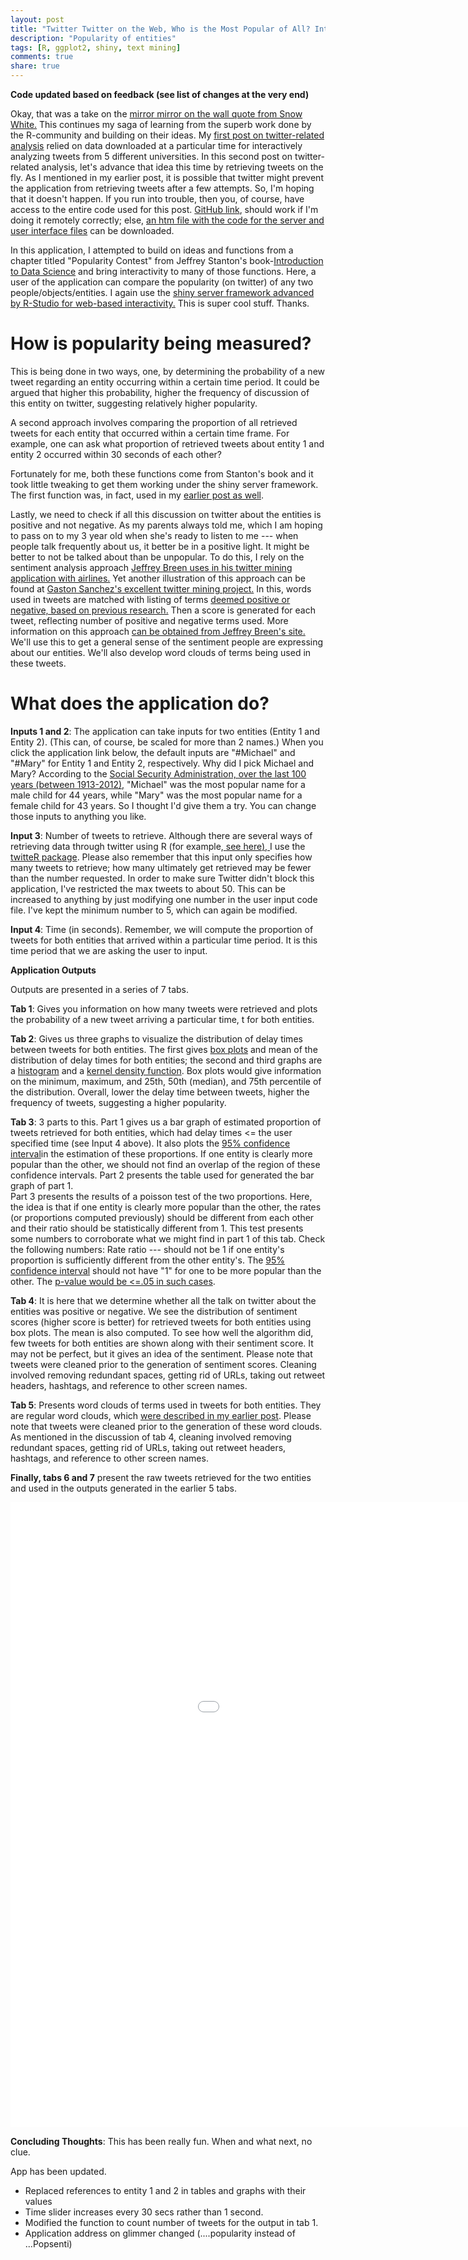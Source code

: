 ```yaml
---
layout: post
title: "Twitter Twitter on the Web, Who is the Most Popular of All? Interactively Determining Popularity of Two Entitites on Twitter"
description: "Popularity of entities"
tags: [R, ggplot2, shiny, text mining]
comments: true
share: true
---
```

**Code updated based on feedback (see list of changes at the very end)**

Okay, that was a take on the [mirror mirror on the wall quote from Snow White.](https://en.wikipedia.org/wiki/Snow_White) This continues my saga of learning from the superb work done by the R-community and building on their ideas. My [first post on twitter-related analysis](patilv.github.com/Twitter-Twitter-on-the-Web-Who-is-the-Most-Popular-of-All-Interactively-Determining-Popularity-of-Two-Entitites-on-Twitter/) relied on data downloaded at a particular time for interactively analyzing tweets from 5 different universities. In this second post on twitter-related analysis, let's advance that idea this time by retrieving tweets on the fly. As I mentioned in my earlier post, it is possible that twitter might prevent the application from retrieving tweets after a few attempts. So, I'm hoping that it doesn't happen. If you run into trouble, then you, of course, have access to the entire code used for this post. [GitHub link](https://github.com/patilv/Popsenti), should work if I'm doing it remotely correctly; else, [an htm file with the code for the server and user interface files](https://www.dropbox.com/s/9hg8a29p9g1o227/Popularitysentiment.htm) can be downloaded.

In this application, I attempted to build on ideas and functions from a chapter titled "Popularity Contest" from Jeffrey Stanton's book-[Introduction to Data Science](http://jsresearch.net/wiki/projects/teachdatascience) and bring interactivity to many of those functions. Here, a user of the application can compare the popularity (on twitter) of any two people/objects/entities. I again use the [shiny server framework advanced by R-Studio for web-based interactivity.](http://www.rstudio.com/shiny/) This is super cool stuff. Thanks.

# How is popularity being measured?

This is being done in two ways, one, by determining the probability of a new tweet regarding an entity occurring within a certain time period. It could be argued that higher this probability, higher the frequency of discussion of this entity on twitter, suggesting relatively higher popularity.

A second approach involves comparing the proportion of all retrieved tweets for each entity that occurred within a certain time frame. For example, one can ask what proportion of retrieved tweets about entity 1 and entity 2 occurred within 30 seconds of each other?

Fortunately for me, both these functions come from Stanton's book and it took little tweaking to get them working under the shiny server framework. The first function was, in fact, used in my [earlier post as well](patilv.github.com/Twitter-Twitter-on-the-Web-Who-is-the-Most-Popular-of-All-Interactively-Determining-Popularity-of-Two-Entitites-on-Twitter/).  

Lastly, we need to check if all this discussion on twitter about the entities is positive and not negative. As my parents always told me, which I am hoping to pass on to my 3 year old when she's ready to listen to me --- when people talk frequently about us, it better be in a
positive light. It might be better to not be talked about than be unpopular. To do this, I rely on the sentiment analysis approach [Jeffrey Breen uses in his twitter mining application with airlines.](http://jeffreybreen.wordpress.com/2011/07/04/twitter-text-mining-r-slides/) Yet another illustration of this approach can be found at [Gaston Sanchez's excellent twitter mining project.](https://sites.google.com/site/miningtwitter/questions/sentiment) In this, words used in tweets are matched with listing of terms [deemed positive or negative, based on previous research.](http://www.cs.uic.edu/~liub/FBS/sentiment-analysis.html) Then a score is generated for each tweet, reflecting number of positive and negative terms used. More information on this approach [can be obtained from Jeffrey Breen's site.](https://github.com/jeffreybreen/twitter-sentiment-analysis-tutorial-201107/tree/master/data/opinion-lexicon-English) We'll use this to get a general sense of the sentiment people are expressing about our entities. We'll also develop word clouds of terms being used in these tweets. 

# What does the application do?

**Inputs 1 and 2**: The application can take inputs for two entities (Entity 1 and Entity 2). (This can, of course, be scaled for more than 2 names.) When you click the application link below,  the default inputs are "#Michael" and "#Mary" for Entity 1 and Entity 2, respectively. Why did I pick Michael and Mary? According to the [Social Security Administration, over the last 100 years (between 1913-2012),](http://www.socialsecurity.gov/OACT/babynames/top5names.html) "Michael" was the most popular name for a male child for 44 years, while "Mary" was the most popular name for a female child for 43 years. So I thought I'd give them a try. You can change those inputs to anything you like.

 
**Input 3**: Number of tweets to retrieve. Although there are several ways of retrieving data through twitter using R (for example,[ ](https://sites.google.com/site/miningtwitter/basics/getting-data)[see here](https://sites.google.com/site/miningtwitter/basics/getting-data)[), ](https://sites.google.com/site/miningtwitter/basics/getting-data) I use the [twitteR package](http://cran.r-project.org/web/packages/twitteR/vignettes/twitteR.pdf). Please also remember that this input only specifies how many tweets to retrieve; how many ultimately get retrieved may be fewer than the number requested. In order to make sure Twitter didn't block this application, I've restricted the max tweets to about 50. This can be increased to anything by just modifying one number in the user input code file. I've kept the minimum number to 5, which can again be modified. 
 
**Input 4**: Time (in seconds). Remember, we will compute the proportion of tweets for both entities that arrived within a particular time period. It is this time period that we are asking the user to input.  

**Application Outputs**
 
Outputs are presented in a series of  7 tabs.
 
**Tab 1**: Gives you information on how many tweets were retrieved and plots the probability of a new tweet arriving a particular time, t for both entities. 
 
**Tab 2**: Gives us three graphs to visualize the distribution of delay times between tweets for both entities.   The first gives [box plots](http://en.wikipedia.org/wiki/Box_plot) and mean of the
distribution of delay times for both entities; the second and third graphs are a [histogram](http://en.wikipedia.org/wiki/Histogram) and a [kernel density function](http://en.wikipedia.org/wiki/Kernel_density_estimation). Box plots would  give information on the minimum, maximum, and 25th, 50th (median), and 75th percentile of the distribution. Overall, lower the delay time between tweets, higher the frequency of tweets, suggesting a higher popularity.

 
**Tab 3**: 3 parts to this.
Part 1 gives us a bar graph of estimated proportion of tweets retrieved for both entities, which had delay times <= the user specified time (see Input 4 above). It also plots the [95% confidence interval](http://en.wikipedia.org/wiki/Confidence_interval)in the estimation of these proportions. If one entity is clearly more popular than the other, we should not find an overlap of the region of these confidence intervals.
Part 2 presents the table used for generated the bar graph of part 1.  
Part 3 presents the results of a poisson test of the two proportions. Here, the idea is that if one entity is clearly more popular than the other, the rates (or proportions computed previously) should be different from each other and their ratio should be statistically different from 1. This test presents some numbers to corroborate what we might find in part 1 of this tab. Check the following numbers: Rate ratio --- should not be 1 if one entity's proportion is sufficiently different from the other entity's. The [95% confidence interval](http://en.wikipedia.org/wiki/Confidence_interval) should not have "1" for one to be more popular than the other. The [p-value would be <=.05 in such cases](http://en.wikipedia.org/wiki/P-value). 
 
**Tab 4**: It is here that we determine whether all the talk on twitter about the entities was positive or negative. We see the distribution of sentiment scores (higher score is better) for retrieved tweets for both entities using box plots. The mean is also computed. To see how well the
algorithm did, few tweets for both entities are shown along with their sentiment score. It may not be perfect, but it gives an idea of the sentiment. Please note that tweets were cleaned prior to the generation of sentiment scores. Cleaning involved removing redundant spaces, getting rid of URLs, taking out retweet headers, hashtags, and reference to other screen names.
 
**Tab 5**: Presents word clouds of terms used in tweets for both entities. They are regular word clouds, which [were described in my earlier post](patilv.github.com/Twitter-Twitter-on-the-Web-Who-is-the-Most-Popular-of-All-Interactively-Determining-Popularity-of-Two-Entitites-on-Twitter/).
Please note that tweets were cleaned prior to the generation of these word clouds. As mentioned in the discussion of tab 4, cleaning involved removing redundant spaces, getting rid of URLs, taking out retweet headers, hashtags, and reference to other screen names. 

 
**Finally, tabs 6 and 7** present the raw tweets retrieved for the two entities and used in the outputs generated in the earlier 5 tabs. 

<iframe width="1200" height="1000" src="//glimmer.rstudio.com/vivekpatil/popularity" frameborder="0"> </iframe>

**Concluding Thoughts**: This has been really fun. When and what next, no clue.

App has been updated. 

* Replaced references to entity 1 and 2 in tables and graphs with their values
* Time slider increases every 30 secs rather than 1 second.
* Modified the function to count number of tweets for the output in tab 1.
* Application address on glimmer changed (....popularity instead of ...Popsenti)
